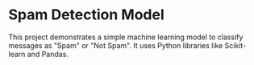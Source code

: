# Spam Detection Model
This project demonstrates a simple machine learning model to classify messages as "Spam" or "Not Spam". It uses Python libraries like Scikit-learn and Pandas.
